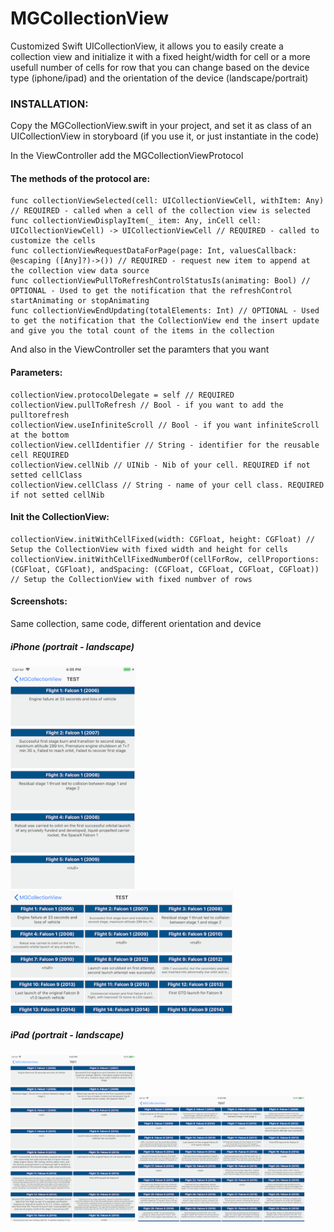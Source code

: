 
# MGCollectionView
Customized Swift UICollectionView, it allows you to easily create a collection view and initialize it with a fixed height/width for cell or a more usefull number of cells for row that you can change based on the device type (iphone/ipad) and the orientation of the device (landscape/portrait)

### INSTALLATION:
Copy the MGCollectionView.swift in your project, and set it as class of an UICollectionView in storyboard (if you use it, or just instantiate in the code)

In the ViewController add the MGCollectionViewProtocol
#### The methods of the protocol are:
    func collectionViewSelected(cell: UICollectionViewCell, withItem: Any) // REQUIRED - called when a cell of the collection view is selected
    func collectionViewDisplayItem(_ item: Any, inCell cell: UICollectionViewCell) -> UICollectionViewCell // REQUIRED - called to customize the cells
    func collectionViewRequestDataForPage(page: Int, valuesCallback: @escaping ([Any]?)->()) // REQUIRED - request new item to append at the collection view data source
    func collectionViewPullToRefreshControlStatusIs(animating: Bool) // OPTIONAL - Used to get the notification that the refreshControl startAnimating or stopAnimating
    func collectionViewEndUpdating(totalElements: Int) // OPTIONAL - Used to get the notification that the CollectionView end the insert update and give you the total count of the items in the collection
   
And also in the ViewController set the paramters that you want
#### Parameters:
    collectionView.protocolDelegate = self // REQUIRED
    collectionView.pullToRefresh // Bool - if you want to add the pulltorefresh
    collectionView.useInfiniteScroll // Bool - if you want infiniteScroll at the bottom
    collectionView.cellIdentifier // String - identifier for the reusable cell REQUIRED
    collectionView.cellNib // UINib - Nib of your cell. REQUIRED if not setted cellClass
    collectionView.cellClass // String - name of your cell class. REQUIRED if not setted cellNib
    
#### Init the CollectionView:
    collectionView.initWithCellFixed(width: CGFloat, height: CGFloat) // Setup the CollectionView with fixed width and height for cells
    collectionView.initWithCellFixedNumberOf(cellForRow, cellProportions: (CGFloat, CGFloat), andSpacing: (CGFloat, CGFloat, CGFloat, CGFloat)) // Setup the CollectionView with fixed numbver of rows

#### Screenshots:
Same collection, same code, different orientation and device
##### iPhone (portrait - landscape)
<img src="https://raw.githubusercontent.com/MarkWarriors/MGCollectionView/master/iphone_port.png" width="200"> <img src="https://raw.githubusercontent.com/MarkWarriors/MGCollectionView/master/iphone_land.png" height="200"> 

##### iPad (portrait - landscape)
<img src="https://raw.githubusercontent.com/MarkWarriors/MGCollectionView/master/ipad_port.png" width="200"> <img src="https://raw.githubusercontent.com/MarkWarriors/MGCollectionView/master/ipad_land.png" height="200">
